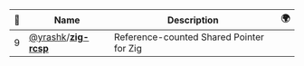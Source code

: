 |:star2: | Name | Description | 🌍|
|---|---|---|---|
|9|[@yrashk](https://github.com/yrashk)/[**zig-rcsp**](https://github.com/yrashk/zig-rcsp)|Reference-counted Shared Pointer for Zig||

